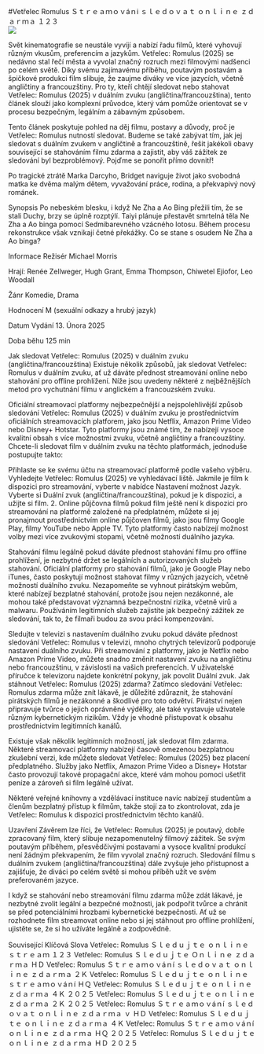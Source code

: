 #Vetřelec Romulus Ｓｔｒｅａｍｏｖáｎi ｓｌｅｄｏｖａｔ ｏｎｌｉｎｅ ｚｄａｒｍａ １２３  
[![](https://i.imgur.com/qSNzIqt.png)](https://movie.rssnews.media/PYAhHJV.php)  
  
Svět kinematografie se neustále vyvíjí a nabízí řadu filmů, které vyhovují různým vkusům, preferencím a jazykům. Vetřelec: Romulus (2025) se nedávno stal řečí města a vyvolal značný rozruch mezi filmovými nadšenci po celém světě. Díky svému zajímavému příběhu, poutavým postavám a špičkové produkci film slibuje, že zaujme diváky ve více jazycích, včetně angličtiny a francouzštiny. Pro ty, kteří chtějí sledovat nebo stahovat Vetřelec: Romulus (2025) v duálním zvuku (angličtina/francouzština), tento článek slouží jako komplexní průvodce, který vám pomůže orientovat se v procesu bezpečným, legálním a zábavným způsobem.

Tento článek poskytuje pohled na děj filmu, postavy a důvody, proč je Vetřelec: Romulus nutností sledovat. Budeme se také zabývat tím, jak jej sledovat s duálním zvukem v angličtině a francouzštině, řešit jakékoli obavy související se stahováním filmu zdarma a zajistit, aby váš zážitek ze sledování byl bezproblémový. Pojďme se ponořit přímo dovnitř!

Po tragické ztrátě Marka Darcyho, Bridget naviguje život jako svobodná matka ke dvěma malým dětem, vyvažování práce, rodina, a překvapivý nový románek.

Synopsis
Po nebeském blesku, i když Ne Zha a Ao Bing přežili tím, že se stali Duchy, brzy se úplně rozptýlí. Taiyi plánuje přestavět smrtelná těla Ne Zha a Ao binga pomocí Sedmibarevného vzácného lotosu. Během procesu rekonstrukce však vznikají četné překážky. Co se stane s osudem Ne Zha a Ao binga?

Informace
Režisér Michael Morris

Hrají: Renée Zellweger, Hugh Grant, Emma Thompson, Chiwetel Ejiofor, Leo Woodall

Žánr Komedie, Drama

Hodnocení M (sexuální odkazy a hrubý jazyk)

Datum Vydání 13. Února 2025

Doba běhu 125 min

Jak sledovat Vetřelec: Romulus (2025) v duálním zvuku (angličtina/francouzština)
Existuje několik způsobů, jak sledovat Vetřelec: Romulus v duálním zvuku, ať už dáváte přednost streamování online nebo stahování pro offline prohlížení. Níže jsou uvedeny některé z nejběžnějších metod pro vychutnání filmu v anglickém a francouzském zvuku.

Oficiální streamovací platformy nejbezpečnější a nejspolehlivější způsob sledování Vetřelec: Romulus (2025) v duálním zvuku je prostřednictvím oficiálních streamovacích platforem, jako jsou Netflix, Amazon Prime Video nebo Disney+ Hotstar. Tyto platformy jsou známé tím, že nabízejí vysoce kvalitní obsah s více možnostmi zvuku, včetně angličtiny a francouzštiny.
Chcete-li sledovat film v duálním zvuku na těchto platformách, jednoduše postupujte takto:

Přihlaste se ke svému účtu na streamovací platformě podle vašeho výběru. Vyhledejte Vetřelec: Romulus (2025) ve vyhledávací liště. Jakmile je film k dispozici pro streamování, vyberte v nabídce Nastavení možnost Jazyk. Vyberte si Duální zvuk (angličtina/francouzština), pokud je k dispozici, a užijte si film. 2. Online půjčovna filmů pokud film ještě není k dispozici pro streamování na platformě založené na předplatném, můžete si jej pronajmout prostřednictvím online půjčoven filmů, jako jsou filmy Google Play, filmy YouTube nebo Apple TV. Tyto platformy často nabízejí možnost volby mezi více zvukovými stopami, včetně možností duálního jazyka.

Stahování filmu legálně pokud dáváte přednost stahování filmu pro offline prohlížení, je nezbytné držet se legálních a autorizovaných služeb stahování. Oficiální platformy pro stahování filmů, jako je Google Play nebo iTunes, často poskytují možnost stahovat filmy v různých jazycích, včetně možností duálního zvuku.
Nezapomeňte se vyhnout pirátským webům, které nabízejí bezplatné stahování, protože jsou nejen nezákonné, ale mohou také představovat významná bezpečnostní rizika, včetně virů a malwaru. Používáním legitimních služeb zajistíte jak bezpečný zážitek ze sledování, tak to, že filmaři budou za svou práci kompenzováni.

Sledujte v televizi s nastavením duálního zvuku pokud dáváte přednost sledování Vetřelec: Romulus v televizi, mnoho chytrých televizorů podporuje nastavení duálního zvuku. Při streamování z platformy, jako je Netflix nebo Amazon Prime Video, můžete snadno změnit nastavení zvuku na angličtinu nebo francouzštinu, v závislosti na vašich preferencích. V uživatelské příručce k televizoru najdete konkrétní pokyny, jak povolit Duální zvuk.
Jak stáhnout Vetřelec: Romulus (2025) zdarma?
Zatímco sledování Vetřelec: Romulus zdarma může znít lákavě, je důležité zdůraznit, že stahování pirátských filmů je nezákonné a škodlivé pro toto odvětví. Pirátství nejen připravuje tvůrce o jejich oprávněné výdělky, ale také vystavuje uživatele různým kybernetickým rizikům. Vždy je vhodné přistupovat k obsahu prostřednictvím legitimních kanálů.

Existuje však několik legitimních možností, jak sledovat film zdarma. Některé streamovací platformy nabízejí časově omezenou bezplatnou zkušební verzi, kde můžete sledovat Vetřelec: Romulus (2025) bez placení předplatného. Služby jako Netflix, Amazon Prime Video a Disney+ Hotstar často provozují takové propagační akce, které vám mohou pomoci ušetřit peníze a zároveň si film legálně užívat.

Některé veřejné knihovny a vzdělávací instituce navíc nabízejí studentům a členům bezplatný přístup k filmům, takže stojí za to zkontrolovat, zda je Vetřelec: Romulus k dispozici prostřednictvím těchto kanálů.

Uzavření
Závěrem lze říci, že Vetřelec: Romulus (2025) je poutavý, dobře zpracovaný film, který slibuje nezapomenutelný filmový zážitek. Se svým poutavým příběhem, přesvědčivými postavami a vysoce kvalitní produkcí není žádným překvapením, že film vyvolal značný rozruch. Sledování filmu s duálním zvukem (angličtina/francouzština) dále zvyšuje jeho přístupnost a zajišťuje, že diváci po celém světě si mohou příběh užít ve svém preferovaném jazyce.

I když se stahování nebo streamování filmu zdarma může zdát lákavé, je nezbytné zvolit legální a bezpečné možnosti, jak podpořit tvůrce a chránit se před potenciálními hrozbami kybernetické bezpečnosti. Ať už se rozhodnete film streamovat online nebo si jej stáhnout pro offline prohlížení, ujistěte se, že si ho užíváte legálně a zodpovědně.

Související Klíčová Slova
Vetřelec: Romulus Ｓｌｅｄｕｊｔｅ ｏｎｌｉｎｅ ｓｔｒｅａｍ １２３
Vetřelec: Romulus Ｓｌｅｄｕｊｔｅ Ｏｎｌｉｎｅ ｚｄａｒｍａ ＨＤ
Vetřelec: Romulus Ｓｔｒｅａｍｏｖáｎí ｓｌｅｄｏｖａｔ ｏｎｌｉｎｅ ｚｄａｒｍａ ２Ｋ
Vetřelec: Romulus Ｓｌｅｄｕｊｔｅ ｏｎｌｉｎｅ ｓｔｒｅａｍｏｖáｎí ＨＱ
Vetřelec: Romulus Ｓｌｅｄｕｊｔｅ ｏｎｌｉｎｅ ｚｄａｒｍａ ４Ｋ ２０２５
Vetřelec: Romulus Ｓｌｅｄｕｊｔｅ ｏｎｌｉｎｅ ｚｄａｒｍａ ２Ｋ ２０２５
Vetřelec: Romulus Ｓｔｒｅａｍｏｖáｎí ｓｌｅｄｏｖａｔ ｏｎｌｉｎｅ ｚｄａｒｍａ ｖ ＨＤ
Vetřelec: Romulus Ｓｌｅｄｕｊｔｅ ｏｎｌｉｎｅ ｚｄａｒｍａ ４Ｋ
Vetřelec: Romulus Ｓｔｒｅａｍｏｖáｎí ｏｎｌｉｎｅ ｚｄａｒｍａ ＨＱ ２０２５
Vetřelec: Romulus Ｓｌｅｄｕｊｔｅ ｏｎｌｉｎｅ ｚｄａｒｍａ ＨＤ ２０２５
